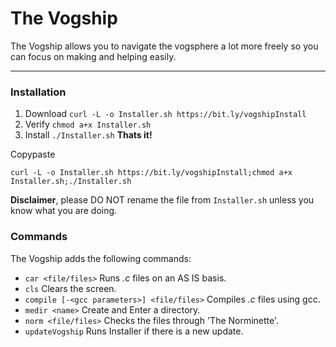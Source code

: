 # The Vogship
The Vogship allows you to navigate the vogsphere a lot more freely so you can focus on making and helping easily.
___
### Installation
1. Download `curl -L -o Installer.sh https://bit.ly/vogshipInstall`
2. Verify `chmod a+x Installer.sh`
3. Install `./Installer.sh`
**Thats it!**

Copypaste

``curl -L -o Installer.sh https://bit.ly/vogshipInstall;chmod a+x Installer.sh;./Installer.sh`` 

**Disclaimer**, please DO NOT rename the file from `Installer.sh` unless you know what you are doing.

### Commands
The Vogship adds the following commands:
- `car <file/files>` Runs *.c* files on an AS IS basis.
- `cls` Clears the screen.
- `compile [-<gcc parameters>] <file/files>` Compiles *.c* files using gcc.
- `medir <name>` Create and Enter a directory.
- `norm <file/files>` Checks the files through 'The Norminette'.
- `updateVogship` Runs Installer if there is a new update.
 

